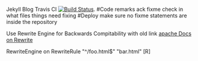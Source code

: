 Jekyll Blog Travis CI
[![Build Status](https://travis-ci.org/Anzumana/anzumana.github.io.svg?branch=master)](https://travis-ci.org/Anzumana/anzumana.github.io). 
#Code remarks
	ack fixme
check in what files things need fixing
#Deploy
make sure no fixme statements are inside the repository



Use Rewrite Engine for Backwards Compitability with old link
[apache Docs on Rewrite](http://httpd.apache.org/docs/2.4/rewrite/remapping.html)

RewriteEngine  on
RewriteRule    "^/foo\.html$"  "bar.html"  [R]

